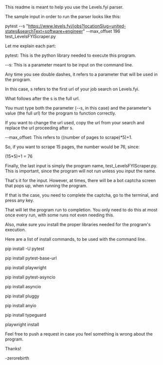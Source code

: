 This readme is meant to help you use the Levels.fyi parser.

The sample input in order to run the parser looks like this:

pytest --s "https://www.levels.fyi/jobs?locationSlug=united-states&searchText=software+engineer" --max_offset 196 test_LevelsFYIScraper.py

Let me explain each part:

pytest: This is the python library needed to execute this program.

--s: This is a parameter meant to be input on the command line.

Any time you see double dashes, it refers to a parameter that will be used in the program.

In this case, s refers to the first url of your job search on Levels.fyi.

What follows after the s is the full url. 

You must type both the parameter (--s, in this case)
and the parameter's value (the full url) for the program to function correctly.

If you want to change the url used, copy the url from your search and replace the url proceeding after s.

--max_offset: This refers to ((number of pages to scrape)*5)+1.

So, if you want to scrape 15 pages, the number would be 76, since:

(15*5)+1 = 76

Finally, the last input is simply the program name, test_LevelsFYIScraper.py. This is important,
since the program will not run unless you input the name.

That's it for the input. However, at times, there will be a bot captcha screen that pops up, when running the program.

If that is the case, you need to complete the captcha, go to the terminal, and press any key.

That will let the program run to completion. You only need to do this at most once every run, with some runs not even needing this.

Also, make sure you install the proper libraries needed for the program's execution.

Here are a list of install commands, to be used with the command line.

pip install -U pytest

pip install pytest-base-url

pip install playwright

pip install pytest-asyncio

pip install asyncio

pip install pluggy

pip install anyio

pip install typeguard

playwright install

Feel free to push a request in case you feel something is wrong about the program.

Thanks!

-zerorebirth
